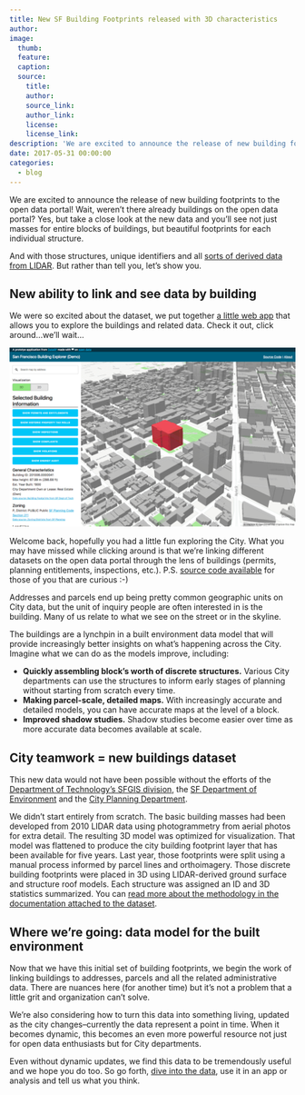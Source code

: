 ```yaml
---
title: New SF Building Footprints released with 3D characteristics
author:
image:
  thumb:
  feature:
  caption:
  source:
    title:
    author:
    source_link:
    author_link:
    license:
    license_link:
description: 'We are excited to announce the release of new building footprints to the open data portal! Wait, weren’t there already buildings on the open data portal? Yes, but take a close look at the new data and you’ll see not just masses for entire blocks of buildings, but beautiful footprints for each individual structure.'
date: 2017-05-31 00:00:00
categories:
  - blog
---
```



We are excited to announce the release of new building footprints to the open data portal! Wait, weren’t there already buildings on the open data portal? Yes, but take a close look at the new data and you’ll see not just masses for entire blocks of buildings, but beautiful footprints for each individual structure.

And with those structures, unique identifiers and all [sorts of derived data from LIDAR](http://oceanservice.noaa.gov/facts/lidar.html). But rather than tell you, let’s show you.

## New ability to link and see data by building

We were so excited about the dataset, we put together [a little web app](https://datasf.org/sf-building-explorer) that allows you to explore the buildings and related data. Check it out, click around…we’ll wait…

![](/uploads/versions/screen-shot-2017-05-31-at-9-57-10-am-2---x----1440-900x---.png)

Welcome back, hopefully you had a little fun exploring the City. What you may have missed while clicking around is that we’re linking different datasets on the open data portal through the lens of buildings (permits, planning entitlements, inspections, etc.). P.S. [source code available](https://github.com/DataSF/sf-building-explorer) for those of you that are curious :-)

Addresses and parcels end up being pretty common geographic units on City data, but the unit of inquiry people are often interested in is the building. Many of us relate to what we see on the street or in the skyline.

The buildings are a lynchpin in a built environment data model that will provide increasingly better insights on what’s happening across the City. Imagine what we can do as the models improve, including:

* **Quickly assembling block’s worth of discrete structures.** Various City departments can use the structures to inform early stages of planning without starting from scratch every time.
* **Making parcel-scale, detailed maps.** With increasingly accurate and detailed models, you can have accurate maps at the level of a block.
* **Improved shadow studies.** Shadow studies become easier over time as more accurate data becomes available at scale.

## City teamwork = new buildings dataset

This new data would not have been possible without the efforts of the [Department of Technology’s SFGIS division](http://tech.sfgov.org/), the [SF Department of Environment](https://sfenvironment.org/) and the [City Planning Department](http://sf-planning.org/).

We didn’t start entirely from scratch. The basic building masses had been developed from 2010 LIDAR data using photogrammetry from aerial photos for extra detail. The resulting 3D model was optimized for visualization. That model was flattened to produce the city building footprint layer that has been available for five years. Last year, those footprints were split using a manual process informed by parcel lines and orthoimagery. Those discrete building footprints were placed in 3D using LIDAR-derived ground surface and structure roof models. Each structure was assigned an ID and 3D statistics summarized. You can [read more about the methodology in the documentation attached to the dataset](https://data.sfgov.org/d/72ai-zege/about).

## Where we’re going: data model for the built environment

Now that we have this initial set of building footprints, we begin the work of linking buildings to addresses, parcels and all the related administrative data. There are nuances here (for another time) but it’s not a problem that a little grit and organization can’t solve.

We’re also considering how to turn this data into something living, updated as the city changes–currently the data represent a point in time. When it becomes dynamic, this becomes an even more powerful resource not just for open data enthusiasts but for City departments.

Even without dynamic updates, we find this data to be tremendously useful and we hope you do too. So go forth, [dive into the data](https://data.sfgov.org/Housing-and-Buildings/Building-Footprints/72ai-zege), use it in an app or analysis and tell us what you think.